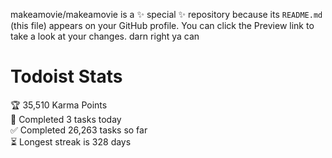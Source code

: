 makeamovie/makeamovie is a ✨ special ✨ repository because its `README.md` (this file) appears on your GitHub profile.
You can click the Preview link to take a look at your changes. darn right ya can

# Todoist Stats

<!-- TODO-IST:START -->
🏆  35,510 Karma Points           
🌸  Completed 3 tasks today           
✅  Completed 26,263 tasks so far           
⏳  Longest streak is 328 days
<!-- TODO-IST:END -->